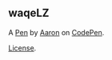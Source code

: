 waqeLZ
------


A [Pen](http://codepen.io/AaronCButcher/pen/waqeLZ) by [Aaron](http://codepen.io/AaronCButcher) on [CodePen](http://codepen.io/).

[License](http://codepen.io/AaronCButcher/pen/waqeLZ/license).